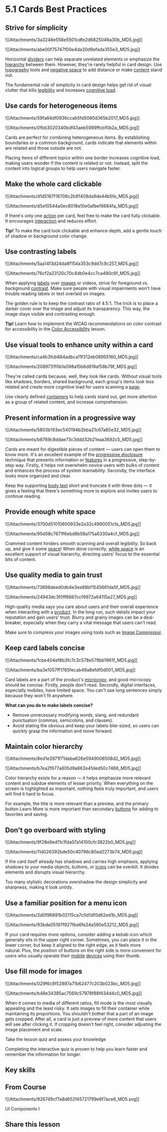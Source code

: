 # 5.1 Cards Best Practices
## Strive for simplicity

![[Attachments/3a3248e558e5501cdfe2d6825046a30b_MD5.jpg]]

![[Attachments/abe00f75747f00e4da20d9efada355e3_MD5.jpg]]

Horizontal [dividers](https://app.uxcel.com/glossary/dividers) can help separate unrelated elements or emphasize the [hierarchy](https://app.uxcel.com/glossary/hierarchy) between them. However, they're rarely helpful in card design. Use [typography](https://app.uxcel.com/glossary/typography) tools and [negative space](https://app.uxcel.com/glossary/negative-space) to add distance or make [content](https://app.uxcel.com/glossary/content) stand out.

The fundamental rule of simplicity in card design helps get rid of visual clutter that kills [legibility](https://app.uxcel.com/glossary/legibility) and increases [cognitive load](https://app.uxcel.com/glossary/cognitiveload).

## Use cards for heterogeneous items

![[Attachments/59fa84df0936ccab5fd5080d365b2017_MD5.jpg]]

![[Attachments/0fbb3020340bdf43aeb5999ffcbf0b2a_MD5.jpg]]

Cards are perfect for combining heterogeneous items. By establishing boundaries or a common background, cards indicate that elements within are related and those outside are not.

Placing items of different topics within one border increases cognitive load, making users wonder if the content is related or not. Instead, split the content into logical groups to help users navigate faster.

## Make the whole card clickable

![[Attachments/d1d5167f16706c2b91408da9de44b5fe_MD5.jpg]]

![[Attachments/d5e10544a0ec8018e10e0afbef6684fa_MD5.jpg]]

If there's only one [action](https://app.uxcel.com/glossary/actions) per card, feel free to make the card fully clickable. It encourages [interaction](https://app.uxcel.com/glossary/interaction) and reduces effort.

**Tip!** To make the card look clickable and enhance depth, add a gentle touch of shadow or background color change.

## Use contrasting labels

![[Attachments/5aa14f3d24da8f154a353c9dd7c9c257_MD5.jpg]]

![[Attachments/76cf2a23120c70c4db0e4cc7ca490c6f_MD5.jpg]]

When applying [labels](https://app.uxcel.com/glossary/labels) over [images](https://app.uxcel.com/glossary/images) or videos, strive for foreground vs. background [contrast](https://app.uxcel.com/glossary/contrast). Make sure people with visual impairments won't have trouble reading labels or text overlaid on images.

The golden rule is to keep the contrast ratio of 4.5:1. The trick is to place a darker cover over the image and adjust its transparency. This way, the image stays visible and contrasting enough.

**Tip!** Learn how to implement the WCAG recommendations on color contrast for accessibility in the [Color Accessibility](https://app.uxcel.com/lessons/accessible-colors-417?utm_source=share-lesson) lesson.

## Use visual tools to enhance unity within a card

![[Attachments/ca4b3fcb684adbca11f312eb08955160_MD5.jpg]]

![[Attachments/2089731f0b1a598a15b6d819af58b79f_MD5.jpg]]

They're called cards because, well, they look like cards. Without visual tools like shadows, borders, shared background, each group's items look less related and create more cognitive load for users scanning a [page](https://app.uxcel.com/glossary/pages).

Use clearly defined [containers](https://app.uxcel.com/glossary/container) to help cards stand out, get more attention as a group of related content, and increase comprehension.

## Present information in a progressive way

![[Attachments/5803b193ec540194b2bba21c67a85e32_MD5.jpg]]

![[Attachments/b8769c8ddae73c3ddd32b21eaa3692c5_MD5.jpg]]

Cards are meant for digestible pieces of content — users can open them to know more. It's an excellent example of the [progressive disclosure](https://app.uxcel.com/glossary/progressive-disclosure) technique that presents information or [features](https://app.uxcel.com/glossary/feature) in a progressive, step-by-step way. Firstly, it helps not overwhelm novice users with bulks of content and enhances the process of system learnability. Secondly, the interface looks more organized and clear.

Keep the supporting [body text](https://app.uxcel.com/glossary/body-text) short and truncate it with three dots — it gives a feeling that there's something more to explore and invites users to continue reading.

## Provide enough white space

![[Attachments/3700d51010600933e2a32c4990051cfa_MD5.jpg]]

![[Attachments/95d08c7671f6ebd8b58a175a6330a4cf_MD5.jpg]]

Crammed content hinders smooth scanning and overall legibility. So back up, and give it some [space](https://app.uxcel.com/glossary/spacing)! When done correctly, [white space](https://app.uxcel.com/glossary/white-space) is an excellent support of visual hierarchy, directing users' focus to the essential bits of content.

## Use quality media to gain trust

![[Attachments/73698deed0db4e3ee88bf1545661da5f_MD5.jpg]]

![[Attachments/24943dc3f0ff6667ccf9972a64115a27_MD5.jpg]]

High-quality media says you care about users and their overall experience when interacting with a [product](https://app.uxcel.com/glossary/product). In the long run, such details impact your reputation and gain users' trust. Blurry and grainy images can be a deal-breaker, especially when they carry a vital message that users can't read.

Make sure to compress your images using tools such as [Image Compressor](https://imagecompressor.com/).

## Keep card labels concise

![[Attachments/1cbe404ef8b3fc7c3c578e579bb1961f_MD5.jpg]]

![[Attachments/ba3e1057ff1765fecab49a8efdf0d001_MD5.jpg]]

Card labels are a part of the product's [microcopy](https://app.uxcel.com/glossary/ux-microcopy), and good microcopy should be concise. Firstly, people don't read. Secondly, digital interfaces, especially mobiles, have limited space. You can't use long sentences simply because they won't fit anywhere.

**What can you do to make labels concise?**

-   Remove unnecessary modifying words, slang, and redundant punctuation (commas, semicolons, and clauses).
-   Avoid stating the obvious and keep your labels bite-sized, so users can quickly grasp the information and move forward.

## Maintain color hierarchy

![[Attachments/8ed1e3971f71daba626e5949006508d2_MD5.jpg]]

![[Attachments/b7ea2f677a805d9a662e41ded50c7468_MD5.jpg]]

Color hierarchy exists for a reason — it helps emphasize more relevant content and subdue elements of lesser priority. When everything on the screen is highlighted as important, nothing feels truly important, and users will find it hard to focus.

For example, the title is more relevant than a preview, and the primary button Learn More is more important than secondary [buttons](https://app.uxcel.com/glossary/buttons) for adding to favorites and saving.

## Don't go overboard with styling

![[Attachments/9f28e9ed11c1fda07a14100cfc3822b0_MD5.jpg]]

![[Attachments/11d026392bde50c40798c80ad2273b74_MD5.jpg]]

If the card itself already has shadows and carries high emphasis, applying shadows to your media objects, buttons, or [icons](https://app.uxcel.com/glossary/icons) can be overkill. It divides elements and disrupts visual hierarchy.

Too many stylistic decorations overshadow the design simplicity and sharpness, making it look untidy.

## Use a familiar position for a menu icon

![[Attachments/2d0f96891b02115ca7c0d1df0d62ed1b_MD5.jpg]]

![[Attachments/93bda05197f927fbe6fe24a580e53212_MD5.jpg]]

If your card requires more options, consider adding a kebab icon which generally sits in the upper right corner. Sometimes, you can place it in the lower corner, but keep it aligned to the right edge, as it feels more natural. Plus, the position of buttons on the right side is more convenient for users who usually operate their [mobile](https://app.uxcel.com/glossary/mobile) [devices](https://app.uxcel.com/glossary/device) using their thumb.  

## Use fill mode for images

![[Attachments/029f6c8f52897a71b62477c203b023bc_MD5.jpg]]

![[Attachments/b48e34385ac7569c57978f88f434d4c0_MD5.jpg]]

When it comes to media of different ratios, fill mode is the most visually appealing and the least risky. It sets images to fill their container while maintaining its proportions. You shouldn't bother that a part of an image gets cropped. After all, a card is just a preview of more content that users will see after clicking it. If cropping doesn't feel right, consider adjusting the image placement and scale.

Take the lesson quiz and assess your knowledge

Completing the interactive quiz is proven to help you learn faster and remember the information for longer.

## Key skills

## From Course

![[Attachments/926749cf7a8d652f45721799e6f7ace6_MD5.svg]]

UI Components I

## Share this lesson
